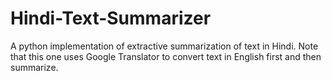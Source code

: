 # Hindi-Text-Summarizer
A python implementation of extractive summarization of text in Hindi. Note that this one uses Google Translator to convert text in English first and then summarize.
